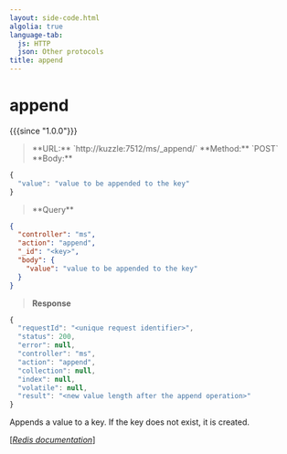 ```yaml
---
layout: side-code.html
algolia: true
language-tab:
  js: HTTP
  json: Other protocols
title: append
---
```


# append

{{{since "1.0.0"}}}

<blockquote class="js">
<p>
**URL:** `http://kuzzle:7512/ms/_append/<key>`  
**Method:** `POST`  
**Body:**
</p>
</blockquote>


```js
{
  "value": "value to be appended to the key"
}
```



<blockquote class="json">
<p>
**Query**
</p>
</blockquote>


```json
{
  "controller": "ms",
  "action": "append",
  "_id": "<key>",
  "body": {
    "value": "value to be appended to the key"
  }
}
```

>**Response**

```javascript
{
  "requestId": "<unique request identifier>",
  "status": 200,
  "error": null,
  "controller": "ms",
  "action": "append",
  "collection": null,
  "index": null,
  "volatile": null,
  "result": "<new value length after the append operation>"
}
```

Appends a value to a key. If the key does not exist, it is created.

[[_Redis documentation_]](https://redis.io/commands/append)
